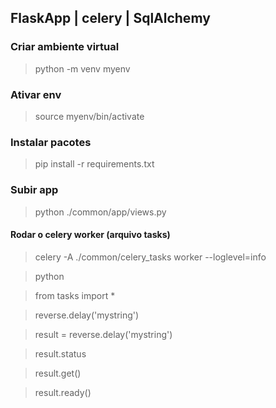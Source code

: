 ## FlaskApp | celery | SqlAlchemy

### Criar ambiente virtual
> python -m venv myenv
### Ativar env
> source myenv/bin/activate
### Instalar pacotes
> pip install -r requirements.txt
### Subir app
> python ./common/app/views.py

#### Rodar o celery worker (arquivo tasks)
> celery -A ./common/celery_tasks worker --loglevel=info

> python

> from tasks import *

> reverse.delay('mystring')

> result = reverse.delay('mystring')

> result.status

> result.get()

> result.ready()
